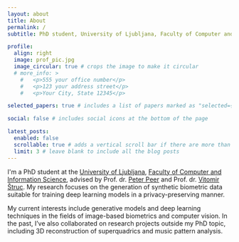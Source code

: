 ```yaml
---
layout: about
title: About
permalink: /
subtitle: PhD student, University of Ljubljana, Faculty of Computer and Information Science

profile:
  align: right
  image: prof_pic.jpg
  image_circular: true # crops the image to make it circular
  # more_info: >
    #   <p>555 your office number</p>
    #   <p>123 your address street</p>
    #   <p>Your City, State 12345</p>

selected_papers: true # includes a list of papers marked as "selected={true}", order is reversed!

social: false # includes social icons at the bottom of the page

latest_posts:
  enabled: false
  scrollable: true # adds a vertical scroll bar if there are more than 3 new posts items
  limit: 3 # leave blank to include all the blog posts
---
```


I'm a PhD student at the [University of Ljubljana](https://www.uni-lj.si/en/university), [Faculty of Computer and Information Science](https://fri.uni-lj.si/en), advised by Prof. dr. [Peter Peer](https://fri.uni-lj.si/en/about-faculty/employees/peter-peer) and Prof. dr. [Vitomir Štruc](https://lmi.fe.uni-lj.si/en/vitomir-struc/). My research focuses on the generation of synthetic biometric data suitable for training deep learning models in a privacy-preserving manner. 

My current interests include generative models and deep learning techniques in the fields of image-based biometrics and computer vision. In the past, I’ve also collaborated on research projects outside my PhD topic, including 3D reconstruction of superquadrics and music pattern analysis.